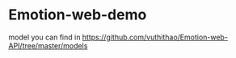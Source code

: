 # Emotion-web-demo
model you can find in https://github.com/vuthithao/Emotion-web-API/tree/master/models
